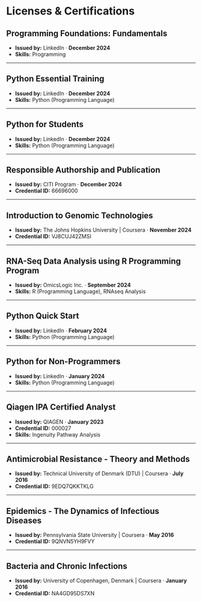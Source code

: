 # Licenses & Certifications

## Programming Foundations: Fundamentals
- **Issued by:** LinkedIn · **December 2024**  
- **Skills:** Programming  

---

## Python Essential Training
- **Issued by:** LinkedIn · **December 2024**  
- **Skills:** Python (Programming Language)  

---

## Python for Students
- **Issued by:** LinkedIn · **December 2024**  
- **Skills:** Python (Programming Language)  

---

## Responsible Authorship and Publication
- **Issued by:** CITI Program · **December 2024**  
- **Credential ID:** 66696000  

---

## Introduction to Genomic Technologies
- **Issued by:** The Johns Hopkins University | Coursera · **November 2024**  
- **Credential ID:** VJ8CUJ42ZMSI  

---

## RNA-Seq Data Analysis using R Programming Program
- **Issued by:** OmicsLogic Inc. · **September 2024**  
- **Skills:** R (Programming Language), RNAseq Analysis  

---

## Python Quick Start
- **Issued by:** LinkedIn · **February 2024**  
- **Skills:** Python (Programming Language)  

---

## Python for Non-Programmers
- **Issued by:** LinkedIn · **January 2024**  
- **Skills:** Python (Programming Language)  

---

## Qiagen IPA Certified Analyst
- **Issued by:** QIAGEN · **January 2023**  
- **Credential ID:** 000027  
- **Skills:** Ingenuity Pathway Analysis  

---

## Antimicrobial Resistance - Theory and Methods
- **Issued by:** Technical University of Denmark (DTU) | Coursera · **July 2016**  
- **Credential ID:** 9EDQ7QKKTKLG  

---

## Epidemics - The Dynamics of Infectious Diseases
- **Issued by:** Pennsylvania State University | Coursera · **May 2016**  
- **Credential ID:** 9QNVN5YH9FVY  

---

## Bacteria and Chronic Infections
- **Issued by:** University of Copenhagen, Denmark | Coursera · **January 2016**  
- **Credential ID:** NA4GD95DS7XN  
